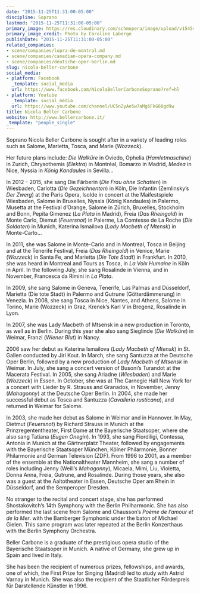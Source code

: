 ```yaml
---
date: "2015-11-25T11:31:00-05:00"
discipline: Soprano
lastmod: "2015-11-25T11:31:00-05:00"
primary_image: https://res.cloudinary.com/schmopera/image/upload/v1545409169/media/webhook-uploads/1448469013739/2015-11-25---Nicola-Beller-Carbone.jpg.jpg
primary_image_credit: Photo by Caroline Laberge
publishDate: "2015-11-25T11:31:00-05:00"
related_companies:
- scene/companies/lopra-de-montral.md
- scene/companies/canadian-opera-company.md
- scene/companies/deutsche-oper-berlin.md
slug: nicola-beller-carbone
social_media:
- platform: Facebook
  _template: social_media
  url: https://www.facebook.com/NicolaBellerCarboneSoprano?ref=hl
- platform: Youtube
  _template: social_media
  url: https://www.youtube.com/channel/UC5nZyAe5w7aMg6FkG60gd9w
title: Nicola Beller Carbone
website: http://www.bellercarbone.it/
_template: "people_single"
---
```


Soprano Nicola Beller Carbone is sought after in a variety of leading roles such as Salome, Marietta, Tosca, and Marie (*Wozzeck*).
 
Her future plans include: *Die Walküre* in Oviedo, Ophelia (*Hamletmaschine*) in Zurich, Chrysothemis (*Elektra*) in Montréal, Bomarzo in Madrid, *Medea* in Nice, Nyssia in *König Kandaules* in Sevilla...
 
In 2012 – 2015, she sang Die Färberin (*Die Frau ohne Schatten*) in Wiesbaden, Carlotta (*Die Gezeichnenten*) in Köln, Die Infantin (Zemlinsky’s *Der Zwerg*) at the Paris Opera, Isolde in concert at the Maifestspiele Wiesbaden, Salome in Bruxelles, Nyssia (König Kandaules) in Palermo, Musetta at the Festival d’Orange, Salome in Zürich, Bruxelles, Stockholm and Bonn, Pepita Gimenez (*La Plata* in Madrid), Freia (*Das Rheingold*) in Monte Carlo, Diemut (*Feuersnot*) in Palerme, La Comtesse de La Roche (*Die Soldaten*) in Munich, Katerina Ismailova (*Lady Macbeth of Mtensk*) in Monte-Carlo...
 
In 2011, she was Salome in Monte-Carlo and in Montreal, Tosca in Beijing and at the Tenerife Festival, Freia (*Das Rheingold*) in Venice, Marie (*Wozzeck*) in Santa Fe, and Marietta (*Die Tote Stadt*) in Frankfurt. In 2010, she was heard in Montreal and Tours as Tosca, in *La Voix Humaine* in Köln in April. In the following July, she sang Rosalinde in Vienna, and in November, Francesca da Rimini in *La Plata*.
 
In 2009, she sang Salome in Geneva, Tenerife, Las Palmas and Düsseldorf, Marietta (Die tote Stadt) in Palermo and Gutrune (Götterdämmerung) in Venezia.
In 2008, she sang Tosca in Nice, Nantes, and Athens, Salome in Torino, Marie (Wozzeck) in Graz, Krenek’s Karl V in Bregenz, Rosalinde in Lyon.
 
In 2007, she was Lady Macbeth of Mtsensk in a new production in Toronto, as well as in Berlin. During this year she also sang Sieglinde (*Die Walküre*) in Weimar, Franzi (*Wiener Blut*) in Nancy.

2006 saw her debut as Katerina Ismailova (*Lady Macbeth of Mtensk*) in St. Gallen conducted by Jiri Kout. In March, she sang Santuzza at the Deutsche Oper Berlin, followed by a new production of *Lady Macbeth of Mtsensk* in Weimar. In July, she sang a concert version of Busoni’s Turandot at the Macerata Festival.
In 2005, she sang Ariadne (*Wiesbaden*) and Marie (*Wozzeck*) in Essen. In October, she was at The Carnegie Hall New York for a concert with Lieder by R. Strauss and Granados, in November, Jenny (*Mahagonny*) at the Deutsche Oper Berlin. In 2004, she made her successful debut as Tosca and Santuzza (*Cavalleria rusticana*), and returned in Weimar for Salome.

In 2003, she made her debut as Salome in Weimar and in Hannover. In May, Dietmut (*Feuersnot*) by Richard Strauss in Munich at the Prinzregententheater, First Dame at the Bayerische Staatsoper, where she also sang Tatiana (*Eugen Onegin*).
In 1993, she sang Fiordiligi, Contessa, Antonia in Munich at the Gärtnerplatz Theater, followed by engagements with the Bayerische Staatsoper München, Kölner Philarmonie, Bonner Philarmonie and German Television (ZDF). From 1996 to 2001, as a member of the ensemble at the Nationaltheater Mannheim, she sang a number of roles including Jenny (Weill’s *Mahagonny*), Micaela, Mimi, Liu, Violetta, Donna Anna, Freia, Gutrune, and Rosalinde. During those years, she also was a guest at the Aaltotheater in Essen, Deutsche Oper am Rhein in Düsseldorf, and the Semperoper Dresden.
 
No stranger to the recital and concert stage, she has performed Shostakovitch’s 14th Symphony with the Berlin Philharmonic. She has also performed the last scene from Salome and Chausson’s *Poème de l’amour et de la Mer*. with the Bamberger Symphonic under the baton of Michael Gielen. This same program was later repeated at the Berlin Konzerthaus with the Berlin Symphony Orchestra.
 
Beller Carbone is a graduate of the prestigious opera studio of the Bayerische Staatsoper in Munich. A native of Germany, she grew up in Spain and lived in Italy.
 
She has been the recipient of numerous prizes, fellowships, and awards, one of which, the First Prize for Singing (Madrid) led to study with Astrid Varnay in Munich. She was also the recipient of the Staatlicher Förderpreis für Darstellende Künstler  in 1996.

